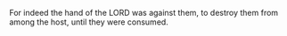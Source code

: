 For indeed the hand of the LORD was against them, to destroy them from among the host, until they were consumed.
